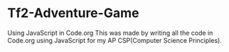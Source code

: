 # Tf2-Adventure-Game
Using JavaScript in Code.org
This was made by writing all the code in Code.org using JavaScript for my AP CSP(Computer Science Principles).
